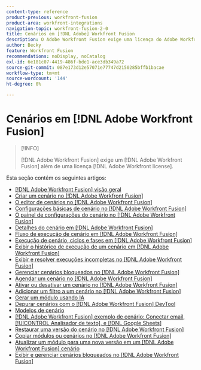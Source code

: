 ```yaml
---
content-type: reference
product-previous: workfront-fusion
product-area: workfront-integrations
navigation-topic: workfront-fusion-2-0
title: Cenários em [!DNL Adobe] Workfront Fusion
description: O Adobe Workfront Fusion exige uma licença do Adobe Workfront Fusion, além de uma licença do Adobe Workfront.
author: Becky
feature: Workfront Fusion
recommendations: noDisplay, noCatalog
exl-id: 6e181c07-4419-486f-bde1-ace3db349a72
source-git-commit: 087e173d12e57071e77747d2150285bffb1bacae
workflow-type: tm+mt
source-wordcount: '144'
ht-degree: 0%

---
```


# Cenários em [!DNL Adobe Workfront Fusion]

>[!INFO]
>
>[!DNL Adobe Workfront Fusion] exige um [!DNL Adobe Workfront Fusion] além de uma licença [!DNL Adobe Workfront license].

Esta seção contém os seguintes artigos:

* [[!DNL Adobe Workfront Fusion] visão geral](../../workfront-fusion/scenarios/scenario-overview.md)
* [Criar um cenário no [!DNL Adobe Workfront Fusion]](../../workfront-fusion/scenarios/create-a-scenario.md)
* [O editor de cenários no [!DNL Adobe Workfront Fusion]](../../workfront-fusion/scenarios/scenario-editor.md)
* [Configurações básicas de cenário no [!DNL Adobe Workfront Fusion]](../../workfront-fusion/scenarios/basic-scenario-settings.md)
* [O painel de configurações do cenário no [!DNL Adobe Workfront Fusion]](../../workfront-fusion/scenarios/scenario-settings-panel.md)
* [Detalhes do cenário em [!DNL Adobe Workfront Fusion]](../../workfront-fusion/scenarios/scenario-detail.md)
* [Fluxo de execução de cenário em [!DNL Adobe Workfront Fusion]](../../workfront-fusion/scenarios/scenario-execution-flow.md)
* [Execução de cenário, ciclos e fases em [!DNL Adobe Workfront Fusion]](../../workfront-fusion/scenarios/scenario-execution-cycles-phases.md)
* [Exibir o histórico de execução de um cenário em [!DNL Adobe Workfront Fusion]](../../workfront-fusion/scenarios/view-scenario-execution-history.md)
* [Exibir e resolver execuções incompletas no [!DNL Adobe Workfront Fusion]](../../workfront-fusion/scenarios/view-and-resolve-incomplete-executions.md)
* [Gerenciar cenários bloqueados no [!DNL Adobe Workfront Fusion]](../../workfront-fusion/scenarios/view-and-manage-locked-scenarios.md)
* [Agendar um cenário no [!DNL Adobe Workfront Fusion]](../../workfront-fusion/scenarios/schedule-a-scenario.md)
* [Ativar ou desativar um cenário no [!DNL Adobe Workfront Fusion]](../../workfront-fusion/scenarios/activate-or-inactivate-scenario.md)
* [Adicionar um filtro a um cenário no [!DNL Adobe Workfront Fusion]](../../workfront-fusion/scenarios/add-a-filter-to-a-scenario.md)
* [Gerar um módulo usando IA](/help/quicksilver/workfront-fusion/scenarios/add-a-module-with-ai.md)
* [Depurar cenários com o [!DNL Adobe Workfront Fusion] DevTool](../../workfront-fusion/scenarios/debug-scenarios-with-dev-tool.md)
* [Modelos de cenário](/help/quicksilver/workfront-fusion/scenarios/templates/fusion-templates.md)
* [[!DNL Adobe Workfront Fusion] exemplo de cenário: Conectar email, [!UICONTROL Analisador de texto], e [!DNL Google Sheets]](../../workfront-fusion/scenarios/example-connect-email-text-parser-gsheets.md)
* [Restaurar uma versão do cenário no [!DNL Adobe Workfront Fusion]](../../workfront-fusion/scenarios/restore-a-scenario-version.md)
* [Copiar módulos ou cenários no [!DNL Adobe Workfront Fusion]](../../workfront-fusion/scenarios/copy-modules-or-scenarios.md)
* [Atualizar um módulo para uma nova versão em um [!DNL Adobe Workfront Fusion] cenário](../../workfront-fusion/scenarios/update-module-to-new-version.md)
* [Exibir e gerenciar cenários bloqueados no [!DNL Adobe Workfront Fusion]](../../workfront-fusion/scenarios/view-and-manage-locked-scenarios.md)
